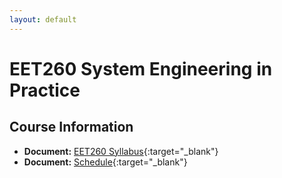 ```yaml
---
layout: default
---
```


# EET260 System Engineering in Practice

## Course Information

- **Document:** [EET260 Syllabus](EET260.Syllabus.pdf){:target="_blank"}
- **Document:** [Schedule](SprintSchedule.pdf){:target="_blank"}

